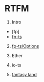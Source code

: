 # RTFM

1. Intro
* [fp]
* [fp-ts](https://gcanti.github.io/fp-ts)

2. [fp-ts/Options](https://gcanti.github.io/fp-ts/modules/Option.ts.html)

3. Ether

4. io-ts

5. [fantasy land](https://github.com/fantasyland/fantasy-land)
